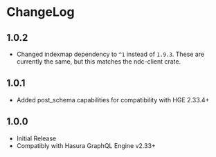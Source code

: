 # ChangeLog

## 1.0.2

- Changed indexmap dependency to `^1` instead of `1.9.3`. These are currently the same, but this matches the ndc-client crate.

## 1.0.1

- Added post_schema capabilities for compatibility with HGE 2.33.4+

## 1.0.0

- Initial Release
- Compatibly with Hasura GraphQL Engine v2.33+
